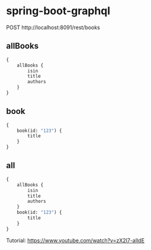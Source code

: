# spring-boot-graphql


POST http://localhost:8091/rest/books

## allBooks
```graphql
{
	allBooks {
        isin
        title
        authors
    }
}
```

## book
```graphql
{
    book(id: "123") {
        title
    }
}
```


## all
```graphql
{
    allBooks {
        isin
        title
        authors
    }
    book(id: "123") {
        title
    }
}
```

Tutorial: https://www.youtube.com/watch?v=zX2I7-aIldE
